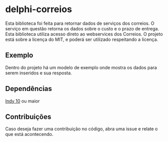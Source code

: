 # delphi-correios

  Esta biblioteca foi feita para retornar dados de serviços dos correios. O serviço em questão retorna os dados 
  sobre o custo e o prazo de entrega. Esta biblioteca utiliza acesso direto ao webservices dos Correios. O projeto está sobre a licença do MIT, e poderá ser utilizado respeitando a licença.

## Exemplo
	
  Dentro do projeto há um modelo de exemplo onde mostra os dados para serem inseridos e sua resposta.

## Dependências

  [Indy 10](http://www.indyproject.org/index.en.aspx) ou maior  
  
## Contribuições

  Caso deseja fazer uma contribuição no código, abra uma issue e relate o que está acontecendo.
  

